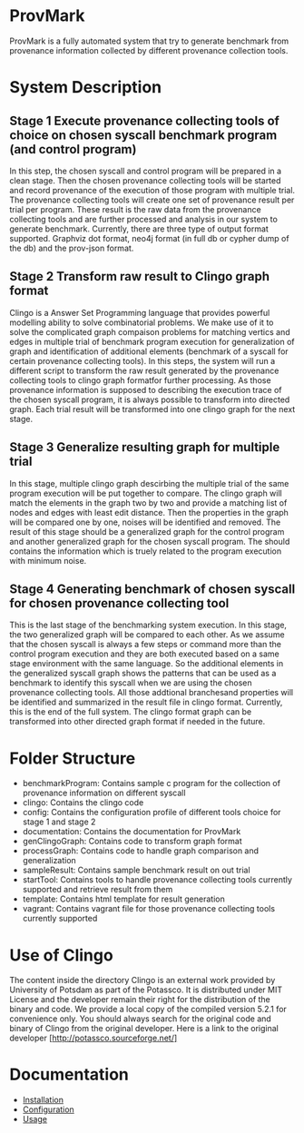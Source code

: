 # ProvMark

ProvMark is a fully automated system that try to generate benchmark from provenance information collected by different provenance collection tools.

# System Description

## Stage 1 Execute provenance collecting tools of choice on chosen syscall benchmark program (and control program)
In this step, the chosen syscall and control program will be prepared in a clean stage. Then the chosen provenance collecting tools will be started and record provenance of the execution of those program with multiple trial. The provenance collecting tools will create one set of provenance result per trial per program. These result is the raw data from the provenance collecting tools and are further processed and analysis in our system to generate benchmark. Currently, there are three type of output format supported. Graphviz dot format, neo4j format (in full db or cypher dump of the db) and the prov-json format.

## Stage 2 Transform raw result to Clingo graph format
Clingo is a Answer Set Programming language that provides powerful modelling ability to solve combinatorial problems. We make use of it to solve the complicated graph compaison problems for matching vertics and edges in multiple trial of benchmark program execution for generalization of graph and identification of additional elements (benchmark of a syscall for certain provenance collecting tools). In this steps, the system will run a different script to transform the raw result generated by the provenance collecting tools to clingo graph formatfor further processing. As those provenance information is supposed to describing the execution trace of the chosen syscall program, it is always possible to transform into directed graph. Each trial result will be transformed into one clingo graph for the next stage.

## Stage 3 Generalize resulting graph for multiple trial
In this stage, multiple clingo graph descirbing the multiple trial of the same program execution will be put together to compare. The clingo graph will match the elements in the graph two by two and provide a matching list of nodes and edges with least edit distance. Then the properties in the graph will be compared one by one, noises will be identified and removed. The result of this stage should be a generalized graph for the control program and another generalized graph for the chosen syscall program. The should contains the information which is truely related to the program execution with minimum noise.

## Stage 4 Generating benchmark of chosen syscall for chosen provenance collecting tool
This is the last stage of the benchmarking system execution. In this stage, the two generalized graph will be compared to each other. As we assume that the chosen syscall is always a few steps or command more than the control program execution and they are both executed based on a same stage environment with the same language. So the additional elements in the generalized syscall graph shows the patterns that can be used as a benchmark to identify this syscall when we are using the chosen provenance collecting tools. All those addtional branchesand properties will be identified and summarized in the result file in clingo format. Currently, this is the end of the full system. The clingo format graph can be transformed into other directed graph format if needed in the future.

# Folder Structure
- benchmarkProgram: Contains sample c program for the collection of provenance information on different syscall
- clingo: Contains the clingo code
- config: Contains the configuration profile of different tools choice for stage 1 and stage 2
- documentation: Contains the documentation for ProvMark
- genClingoGraph: Contains code to transform graph format
- processGraph: Contains code to handle graph comparison and generalization
- sampleResult: Contains sample benchmark result on out trial
- startTool: Contains tools to handle provenance collecting tools currently supported and retrieve result from them
- template: Contains html template for result generation
- vagrant: Contains vagrant file for those provenance collecting tools currently supported

# Use of Clingo
The content inside the directory Clingo is an external work provided by University of Potsdam as part of the Potassco. It is distributed under MIT License and the developer remain their right for the distribution of the binary and code. We provide a local copy of the compiled version 5.2.1 for convenience only. You should always search for the original code and binary of Clingo from the original developer. Here is a link to the original developer [http://potassco.sourceforge.net/]

# Documentation

- [Installation](./documentation/install.md)
- [Configuration](./documentation/config.md)
- [Usage](./documentation/usage.md)
